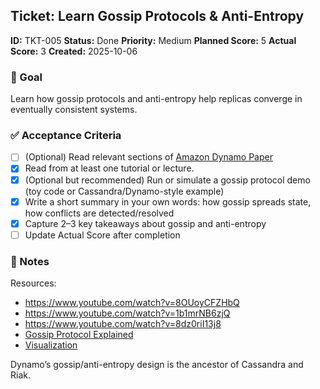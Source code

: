 ## Ticket: Learn Gossip Protocols & Anti-Entropy

**ID:** TKT-005
**Status:** Done
**Priority:** Medium
**Planned Score:** 5
**Actual Score:** 3
**Created:** 2025-10-06

### 🎯 Goal

Learn how gossip protocols and anti-entropy help replicas converge in eventually consistent systems.

### ✅ Acceptance Criteria

* [ ] (Optional) Read relevant sections of [Amazon Dynamo Paper](https://www.allthingsdistributed.com/files/amazon-dynamo-sosp2007.pdf)
* [X] Read from at least one tutorial or lecture.
* [X] (Optional but recommended) Run or simulate a gossip protocol demo (toy code or Cassandra/Dynamo-style example)
* [X] Write a short summary in your own words: how gossip spreads state, how conflicts are detected/resolved
* [X] Capture 2–3 key takeaways about gossip and anti-entropy
* [ ] Update Actual Score after completion

### 📝 Notes
Resources:
- https://www.youtube.com/watch?v=8OUoyCFZHbQ
- https://www.youtube.com/watch?v=1b1mrNB6zjQ
- https://www.youtube.com/watch?v=8dz0riI13j8
- [Gossip Protocol Explained](https://highscalability.com/gossip-protocol-explained/)
- [Visualization](https://rrmoelker.github.io/gossip-visualization/)

Dynamo’s gossip/anti-entropy design is the ancestor of Cassandra and Riak.
